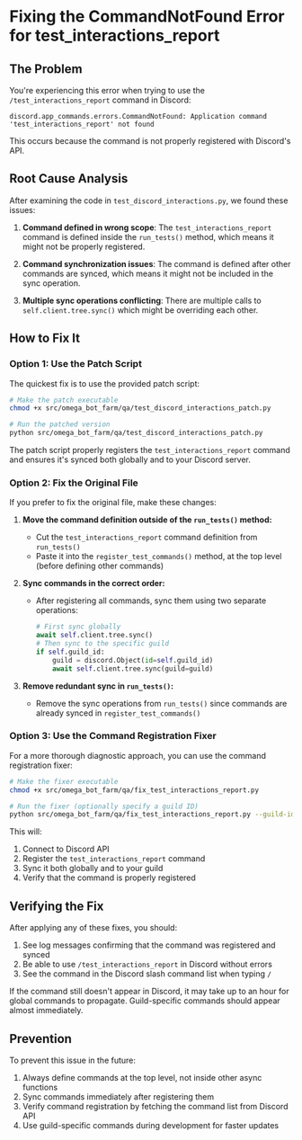 # Fixing the CommandNotFound Error for test_interactions_report

## The Problem

You're experiencing this error when trying to use the `/test_interactions_report` command in Discord:

```
discord.app_commands.errors.CommandNotFound: Application command 'test_interactions_report' not found
```

This occurs because the command is not properly registered with Discord's API.

## Root Cause Analysis

After examining the code in `test_discord_interactions.py`, we found these issues:

1. **Command defined in wrong scope**: The `test_interactions_report` command is defined inside the `run_tests()` method, which means it might not be properly registered.

2. **Command synchronization issues**: The command is defined after other commands are synced, which means it might not be included in the sync operation.

3. **Multiple sync operations conflicting**: There are multiple calls to `self.client.tree.sync()` which might be overriding each other.

## How to Fix It

### Option 1: Use the Patch Script

The quickest fix is to use the provided patch script:

```bash
# Make the patch executable
chmod +x src/omega_bot_farm/qa/test_discord_interactions_patch.py

# Run the patched version
python src/omega_bot_farm/qa/test_discord_interactions_patch.py
```

The patch script properly registers the `test_interactions_report` command and ensures it's synced both globally and to your Discord server.

### Option 2: Fix the Original File

If you prefer to fix the original file, make these changes:

1. **Move the command definition outside of the `run_tests()` method:**
   - Cut the `test_interactions_report` command definition from `run_tests()`
   - Paste it into the `register_test_commands()` method, at the top level (before defining other commands)

2. **Sync commands in the correct order:**
   - After registering all commands, sync them using two separate operations:

     ```python
     # First sync globally
     await self.client.tree.sync()
     # Then sync to the specific guild
     if self.guild_id:
         guild = discord.Object(id=self.guild_id)
         await self.client.tree.sync(guild=guild)
     ```

3. **Remove redundant sync in `run_tests()`:**
   - Remove the sync operations from `run_tests()` since commands are already synced in `register_test_commands()`

### Option 3: Use the Command Registration Fixer

For a more thorough diagnostic approach, you can use the command registration fixer:

```bash
# Make the fixer executable
chmod +x src/omega_bot_farm/qa/fix_test_interactions_report.py

# Run the fixer (optionally specify a guild ID)
python src/omega_bot_farm/qa/fix_test_interactions_report.py --guild-id YOUR_GUILD_ID
```

This will:

1. Connect to Discord API
2. Register the `test_interactions_report` command
3. Sync it both globally and to your guild
4. Verify that the command is properly registered

## Verifying the Fix

After applying any of these fixes, you should:

1. See log messages confirming that the command was registered and synced
2. Be able to use `/test_interactions_report` in Discord without errors
3. See the command in the Discord slash command list when typing `/`

If the command still doesn't appear in Discord, it may take up to an hour for global commands to propagate. Guild-specific commands should appear almost immediately.

## Prevention

To prevent this issue in the future:

1. Always define commands at the top level, not inside other async functions
2. Sync commands immediately after registering them
3. Verify command registration by fetching the command list from Discord API
4. Use guild-specific commands during development for faster updates

